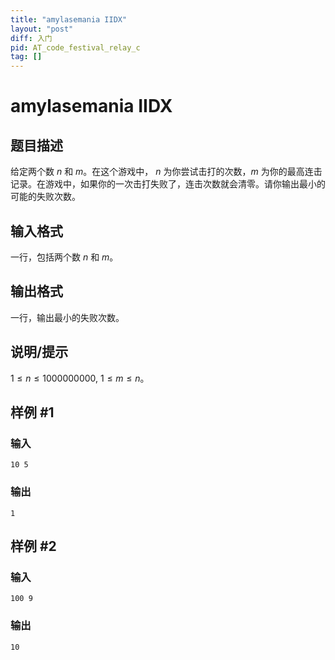 ```yaml
---
title: "amylasemania IIDX"
layout: "post"
diff: 入门
pid: AT_code_festival_relay_c
tag: []
---
```


# amylasemania IIDX

## 题目描述

给定两个数 $n$ 和 $m$。在这个游戏中， $n$ 为你尝试击打的次数，$m$ 为你的最高连击记录。在游戏中，如果你的一次击打失败了，连击次数就会清零。请你输出最小的可能的失败次数。

## 输入格式

一行，包括两个数 $n$ 和 $m$。

## 输出格式

一行，输出最小的失败次数。

## 说明/提示

$1\le n\le 1000000000$,
$1\le m\le n$。

## 样例 #1

### 输入

```
10 5
```

### 输出

```
1
```

## 样例 #2

### 输入

```
100 9
```

### 输出

```
10
```

